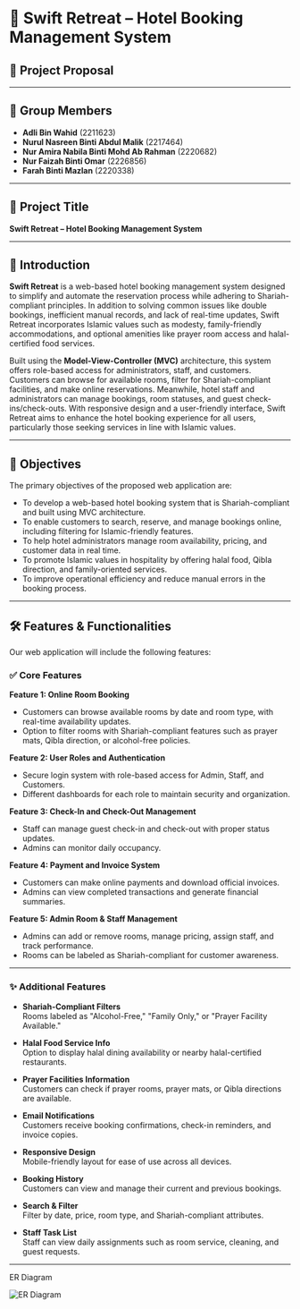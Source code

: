 # 🏨 Swift Retreat – Hotel Booking Management System

## 📘 Project Proposal 

---

## 👥 Group Members

- **Adli Bin Wahid** (2211623)  
- **Nurul Nasreen Binti Abdul Malik** (2217464)  
- **Nur Amira Nabila Binti Mohd Ab Rahman** (2220682)
- **Nur Faizah Binti Omar** (2226856)
- **Farah Binti Mazlan** (2220338)

---

## 📌 Project Title

**Swift Retreat – Hotel Booking Management System**

---

## 🧠 Introduction

**Swift Retreat** is a web-based hotel booking management system designed to simplify and automate the reservation process while adhering to Shariah-compliant principles. In addition to solving common issues like double bookings, inefficient manual records, and lack of real-time updates, Swift Retreat incorporates Islamic values such as modesty, family-friendly accommodations, and optional amenities like prayer room access and halal-certified food services.

Built using the **Model-View-Controller (MVC)** architecture, this system offers role-based access for administrators, staff, and customers. Customers can browse for available rooms, filter for Shariah-compliant facilities, and make online reservations. Meanwhile, hotel staff and administrators can manage bookings, room statuses, and guest check-ins/check-outs. With responsive design and a user-friendly interface, Swift Retreat aims to enhance the hotel booking experience for all users, particularly those seeking services in line with Islamic values.

---

## 🎯 Objectives

The primary objectives of the proposed web application are:

- To develop a web-based hotel booking system that is Shariah-compliant and built using MVC architecture.  
- To enable customers to search, reserve, and manage bookings online, including filtering for Islamic-friendly features.  
- To help hotel administrators manage room availability, pricing, and customer data in real time.  
- To promote Islamic values in hospitality by offering halal food, Qibla direction, and family-oriented services.  
- To improve operational efficiency and reduce manual errors in the booking process.

---

## 🛠️ Features & Functionalities

Our web application will include the following features:

### ✅ Core Features

**Feature 1: Online Room Booking**  
- Customers can browse available rooms by date and room type, with real-time availability updates.  
- Option to filter rooms with Shariah-compliant features such as prayer mats, Qibla direction, or alcohol-free policies.

**Feature 2: User Roles and Authentication**  
- Secure login system with role-based access for Admin, Staff, and Customers.  
- Different dashboards for each role to maintain security and organization.

**Feature 3: Check-In and Check-Out Management**  
- Staff can manage guest check-in and check-out with proper status updates.  
- Admins can monitor daily occupancy.

**Feature 4: Payment and Invoice System**  
- Customers can make online payments and download official invoices.  
- Admins can view completed transactions and generate financial summaries.

**Feature 5: Admin Room & Staff Management**  
- Admins can add or remove rooms, manage pricing, assign staff, and track performance.  
- Rooms can be labeled as Shariah-compliant for customer awareness.

---

### ✨ Additional Features

- **Shariah-Compliant Filters**  
  Rooms labeled as "Alcohol-Free," "Family Only," or "Prayer Facility Available."

- **Halal Food Service Info**  
  Option to display halal dining availability or nearby halal-certified restaurants.

- **Prayer Facilities Information**  
  Customers can check if prayer rooms, prayer mats, or Qibla directions are available.

- **Email Notifications**  
  Customers receive booking confirmations, check-in reminders, and invoice copies.

- **Responsive Design**  
  Mobile-friendly layout for ease of use across all devices.

- **Booking History**  
  Customers can view and manage their current and previous bookings.

- **Search & Filter**  
  Filter by date, price, room type, and Shariah-compliant attributes.

- **Staff Task List**  
  Staff can view daily assignments such as room service, cleaning, and guest requests.

---
ER Diagram

![ER Diagram](https://github.com/user-attachments/assets/718e1c1d-0819-4493-a966-8f899b01fe31)



